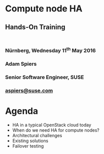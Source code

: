 <!-- .slide: data-state="cover" id="cover-page" data-menu-title="Compute node HA" data-timing="20" -->
<div class="title">
    <h1>Compute node HA</h1>
    <h2 style="margin-bottom: 50px;">Hands-On Training</h2>
    <h3>
        Nürnberg, Wednesday 11<sup>th</sup> May 2016
    </h3>
</div>

<div class="row presenter">
    <div class="col-md-6">
        <h3 class="name">Adam Spiers</h3>
        <h3 class="job-title">Senior Software Engineer, SUSE</h3>
        <h3 class="email"><a href="mailto:aspiers@suse.com">aspiers@suse.com</a></h3>
    </div>
</div>


<!-- .slide: data-state="normal" id="agenda" data-timing="30" -->
# Agenda

*   HA in a typical OpenStack cloud today
*   When do we need HA for compute nodes?
*   Architectural challenges
*   Existing solutions
*   Failover testing
